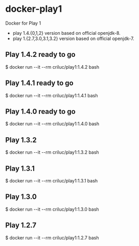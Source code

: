 docker-play1
============

Docker for Play 1
  - play 1.4.{0,1,2} version based on official openjdk-8.
  - play 1.{2.7,3.0,3.1,3.2} version based on official openjdk-7.

Play 1.4.2 ready to go
-----------------------

$ docker run --it --rm criluc/play1:1.4.2 bash

Play 1.4.1 ready to go
-----------------------

$ docker run --it --rm criluc/play1:1.4.1 bash

Play 1.4.0 ready to go
-----------------------

$ docker run --it --rm criluc/play1:1.4.0 bash

Play 1.3.2
-----------------------

$ docker run --it --rm criluc/play1:1.3.2 bash

Play 1.3.1
-----------------------

$ docker run --it --rm criluc/play1:1.3.1 bash

Play 1.3.0
-----------------------

$ docker run --it --rm criluc/play1:1.3.0 bash

Play 1.2.7
-----------------------

$ docker run --it --rm criluc/play1:1.2.7 bash